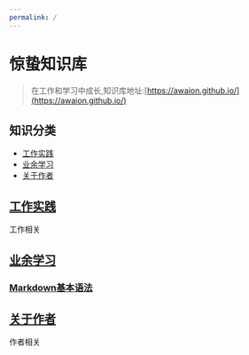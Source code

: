 ```yaml
---
permalink: /
---
```


# 惊蛰知识库

> 在工作和学习中成长,知识库地址:[https://awaion.github.io/](https://awaion.github.io/)

## 知识分类

- [工作实践](/01_enterprise)
- [业余学习](/02_study)
- [关于作者](/03_author)

## [工作实践](/01_enterprise)

工作相关

## [业余学习](/02_study)
### [Markdown基本语法](/02_study/0001_markdown.md)


## [关于作者](/03_author)

作者相关
